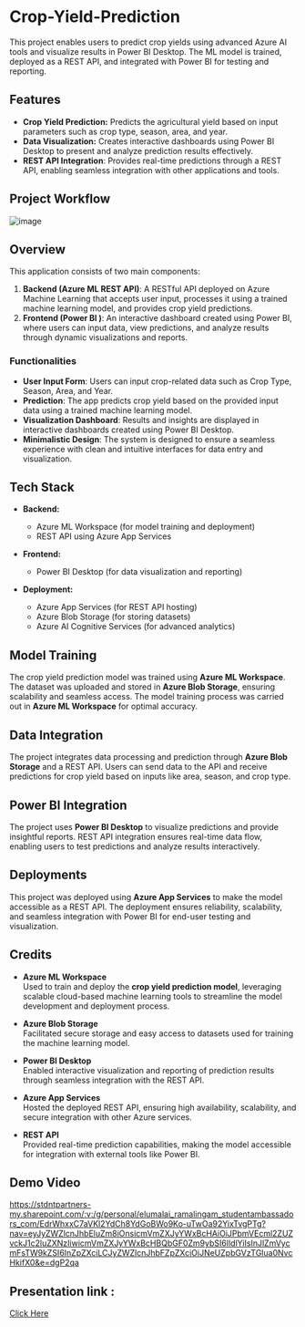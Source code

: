  # Crop-Yield-Prediction



This project enables users to predict crop yields using advanced Azure AI tools and visualize results in Power BI Desktop. The ML model is trained, deployed as a REST API, and integrated with Power BI for testing and reporting.


## Features
- **Crop Yield Prediction:** Predicts the agricultural yield based on input parameters such as crop type, season, area, and year.
- **Data Visualization:** Creates interactive dashboards using Power BI Desktop to present and analyze prediction results effectively.
- **REST API Integration**: Provides real-time predictions through a REST API, enabling seamless integration with other applications and tools.

## Project Workflow

![image](https://stdntpartners-my.sharepoint.com/:i:/g/personal/elumalai_ramalingam_studentambassadors_com/EU-TgyGjEtFAvx6GGRbl5hIBOvGo3w-ve849qaaaGtD31w?e=sed9Av)


## Overview
This application consists of two main components:
1. **Backend (Azure ML REST API)**:  A RESTful API deployed on Azure Machine Learning that accepts user input, processes it using a trained machine learning model, and provides crop yield predictions.
2. **Frontend (Power BI )**: An interactive dashboard created using Power BI, where users can input data, view predictions, and analyze results through dynamic visualizations and reports.


### Functionalities
- **User Input Form**: Users can input crop-related data such as Crop Type, Season, Area, and Year.  
- **Prediction**: The app predicts crop yield based on the provided input data using a trained machine learning model.  
- **Visualization Dashboard**: Results and insights are displayed in interactive dashboards created using Power BI Desktop.  
- **Minimalistic Design**: The system is designed to ensure a seamless experience with clean and intuitive interfaces for data entry and visualization.  

 
## **Tech Stack**
- **Backend:**  
  - Azure ML Workspace (for model training and deployment)  
  - REST API using Azure App Services  

- **Frontend:**  
  - Power BI Desktop (for data visualization and reporting)  

- **Deployment:**  
  - Azure App Services (for REST API hosting)  
  - Azure Blob Storage (for storing datasets)  
  - Azure AI Cognitive Services (for advanced analytics)  



## Model Training  
The crop yield prediction model was trained using **Azure ML Workspace**. The dataset was uploaded and stored in **Azure Blob Storage**, ensuring scalability and seamless access. The model training process was carried out in **Azure ML Workspace** for optimal accuracy.

## Data Integration  
The project integrates data processing and prediction through **Azure Blob Storage** and a REST API. Users can send data to the API and receive predictions for crop yield based on inputs like area, season, and crop type.

## Power BI Integration  
The project uses **Power BI Desktop** to visualize predictions and provide insightful reports. REST API integration ensures real-time data flow, enabling users to test predictions and analyze results interactively.

## Deployments  
This project was deployed using **Azure App Services** to make the model accessible as a REST API. The deployment ensures reliability, scalability, and seamless integration with Power BI for end-user testing and visualization.

## Credits  

- **Azure ML Workspace**  
  Used to train and deploy the **crop yield prediction model**, leveraging scalable cloud-based machine learning tools to streamline the model development and deployment process.

- **Azure Blob Storage**  
  Facilitated secure storage and easy access to datasets used for training the machine learning model.

- **Power BI Desktop**  
  Enabled interactive visualization and reporting of prediction results through seamless integration with the REST API.

- **Azure App Services**  
  Hosted the deployed REST API, ensuring high availability, scalability, and secure integration with other Azure services.

- **REST API**  
  Provided real-time prediction capabilities, making the model accessible for integration with external tools like Power BI.  

## Demo Video 

https://stdntpartners-my.sharepoint.com/:v:/g/personal/elumalai_ramalingam_studentambassadors_com/EdrWhxxC7aVKl2YdCh8YdGoBWo9Ko-uTwOa92YixTvgPTg?nav=eyJyZWZlcnJhbEluZm8iOnsicmVmZXJyYWxBcHAiOiJPbmVEcml2ZUZvckJ1c2luZXNzIiwicmVmZXJyYWxBcHBQbGF0Zm9ybSI6IldlYiIsInJlZmVycmFsTW9kZSI6InZpZXciLCJyZWZlcnJhbFZpZXciOiJNeUZpbGVzTGlua0NvcHkifX0&e=dgP2qa


## Presentation link :

[Click Here](https://stdntpartners-my.sharepoint.com/:p:/g/personal/elumalai_ramalingam_studentambassadors_com/ESPYdLV0LEJGpDRQspuqftwB_2sglRg8C0piE-DJAt40fw?e=bqX2JC)


